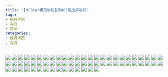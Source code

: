 ```yaml
---
title: "[MFStar模范学院]第603期加朵写真"
tags: 
- 模特学院
- 写真
- 加朵
categories:
- 模特学院
- 写真
---
```


![](https://img.ilovese.xyz/1734707003569.webp)
![](https://img.ilovese.xyz/1734707004976.webp)
![](https://img.ilovese.xyz/1734707006194.webp)
![](https://img.ilovese.xyz/1734707007642.webp)
![](https://img.ilovese.xyz/1734707009000.webp)
![](https://img.ilovese.xyz/1734707010421.webp)
![](https://img.ilovese.xyz/1734707011737.webp)
![](https://img.ilovese.xyz/1734707013597.webp)
![](https://img.ilovese.xyz/1734707014896.webp)
![](https://img.ilovese.xyz/1734707016381.webp)
![](https://img.ilovese.xyz/1734707017767.webp)
![](https://img.ilovese.xyz/1734707019401.webp)
![](https://img.ilovese.xyz/1734707021196.webp)
![](https://img.ilovese.xyz/1734707022989.webp)
![](https://img.ilovese.xyz/1734707024212.webp)
![](https://img.ilovese.xyz/1734707025535.webp)
![](https://img.ilovese.xyz/1734707027349.webp)
![](https://img.ilovese.xyz/1734707029310.webp)
![](https://img.ilovese.xyz/1734707030983.webp)
![](https://img.ilovese.xyz/1734707032866.webp)
![](https://img.ilovese.xyz/1734707034133.webp)
![](https://img.ilovese.xyz/1734707035547.webp)
![](https://img.ilovese.xyz/1734707037228.webp)
![](https://img.ilovese.xyz/1734707038649.webp)
![](https://img.ilovese.xyz/1734707040443.webp)
![](https://img.ilovese.xyz/1734707041808.webp)
![](https://img.ilovese.xyz/1734707043378.webp)
![](https://img.ilovese.xyz/1734707045305.webp)
![](https://img.ilovese.xyz/1734707047218.webp)
![](https://img.ilovese.xyz/1734707049229.webp)
![](https://img.ilovese.xyz/1734707050831.webp)
![](https://img.ilovese.xyz/1734707052304.webp)
![](https://img.ilovese.xyz/1734707053658.webp)
![](https://img.ilovese.xyz/1734707054904.webp)
![](https://img.ilovese.xyz/1734707056671.webp)
![](https://img.ilovese.xyz/1734707058461.webp)
![](https://img.ilovese.xyz/1734707060534.webp)
![](https://img.ilovese.xyz/1734707062360.webp)
![](https://img.ilovese.xyz/1734707063587.webp)
![](https://img.ilovese.xyz/1734707065045.webp)
![](https://img.ilovese.xyz/1734707066503.webp)
![](https://img.ilovese.xyz/1734707067815.webp)
![](https://img.ilovese.xyz/1734707069034.webp)
![](https://img.ilovese.xyz/1734707070735.webp)
![](https://img.ilovese.xyz/1734707072128.webp)
![](https://img.ilovese.xyz/1734707073875.webp)
![](https://img.ilovese.xyz/1734707075306.webp)
![](https://img.ilovese.xyz/1734707077446.webp)
![](https://img.ilovese.xyz/1734707078976.webp)
![](https://img.ilovese.xyz/1734707080813.webp)
![](https://img.ilovese.xyz/1734707082595.webp)
![](https://img.ilovese.xyz/1734707083973.webp)
![](https://img.ilovese.xyz/1734707085724.webp)
![](https://img.ilovese.xyz/1734707087088.webp)
![](https://img.ilovese.xyz/1734707088699.webp)
![](https://img.ilovese.xyz/1734707090055.webp)
![](https://img.ilovese.xyz/1734707091937.webp)
![](https://img.ilovese.xyz/1734707093342.webp)
![](https://img.ilovese.xyz/1734707094772.webp)
![](https://img.ilovese.xyz/1734707096164.webp)
![](https://img.ilovese.xyz/1734707097884.webp)
![](https://img.ilovese.xyz/1734707099217.webp)
![](https://img.ilovese.xyz/1734707100835.webp)
![](https://img.ilovese.xyz/1734707102267.webp)
![](https://img.ilovese.xyz/1734707103801.webp)
